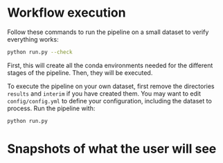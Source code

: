 # Workflow execution

Follow these commands to run the pipeline on a small dataset to verify everything works:
```bash
python run.py --check
```

First, this will create all the conda environments needed for the different stages of the pipeline. Then, they will be executed.

To execute the pipeline on your own dataset, first remove the directories `results` and `interim` if you have created them. You may want to edit `config/config.yml` to define your configuration, including the dataset to process. Run the pipeline with:
```bash
python run.py
```

# Snapshots of what the user will see 

